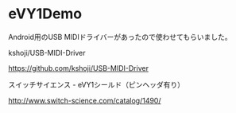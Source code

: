 eVY1Demo
========

Android用のUSB MIDIドライバーがあったので使わせてもらいました。

kshoji/USB-MIDI-Driver

<https://github.com/kshoji/USB-MIDI-Driver>


スイッチサイエンス - eVY1シールド（ピンヘッダ有り）

<http://www.switch-science.com/catalog/1490/>
